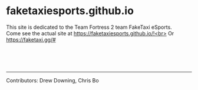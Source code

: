 # faketaxiesports.github.io

This site is dedicated to the Team Fortress 2 team FakeTaxi eSports.<br>
Come see the actual site at https://faketaxiesports.github.io/!<br>
Or https://faketaxi.gg/# 

<br>
<br>
<br>
<hr>
Contributors: Drew Downing, Chris Bo
